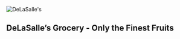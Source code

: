 
![DeLaSalle's](https://home.manhattan.edu/~marc.waldman/images/dls.png)
## DeLaSalle’s Grocery - Only the Finest Fruits
